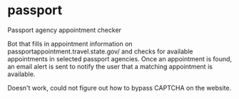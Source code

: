 # passport
Passport agency appointment checker

Bot that fills in appointment information on passportappointment.travel.state.gov/ and checks for available appointments in selected passport agencies. Once an appointment is found, an email alert is sent to notify the user that a matching appointment is available.

Doesn't work, could not figure out how to bypass CAPTCHA on the website.
